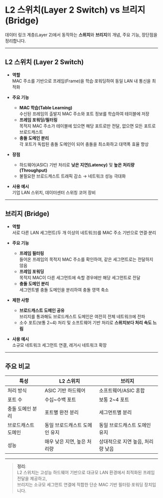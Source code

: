 # L2 스위치(Layer 2 Switch) vs 브리지(Bridge)

데이터 링크 계층(Layer 2)에서 동작하는 **스위치**와 **브리지**의 개념, 주요 기능, 장단점을 정리합니다.

---

## L2 스위치 (Layer 2 Switch)

- **역할**  
  MAC 주소를 기반으로 프레임(Frame)을 학습·포워딩하여 동일 LAN 내 통신을 최적화

- **주요 기능**
  - **MAC 학습(Table Learning)**  
    수신된 프레임의 출발지 MAC 주소와 포트 정보를 학습하여 테이블에 저장
  - **프레임 포워딩/필터링**  
    목적지 MAC 주소가 테이블에 있으면 해당 포트로만 전달, 없으면 모든 포트로 브로드캐스트
  - **충돌 도메인 분리**  
    각 포트가 독립된 충돌 도메인이 되어 충돌을 최소화하고 대역폭 효율 향상

- **장점**
  - 하드웨어(ASIC) 기반 처리로 **낮은 지연(Latency)** 및 **높은 처리량(Throughput)**
  - 불필요한 브로드캐스트 트래픽 감소 → 네트워크 성능 극대화

- **사용 예시**  
  기업 LAN 스위치, 데이터센터 스위칭 코어 장비

---

## 브리지 (Bridge)

- **역할**  
  서로 다른 LAN 세그먼트(두 개 이상의 네트워크)를 MAC 주소 기반으로 연결·분리

- **주요 기능**
  - **프레임 필터링**  
    들어온 프레임의 목적지 MAC 주소를 확인하여, 같은 세그먼트로는 전달하지 않음
  - **프레임 포워딩**  
    목적지 MAC이 다른 세그먼트에 속할 경우에만 해당 세그먼트로 전달
  - **충돌 도메인 분리**  
    세그먼트별 충돌 도메인을 분리하여 충돌 영역 축소

- **제한 사항**
  - **브로드캐스트 도메인 공유**  
    브리지를 통과해도 브로드캐스트 도메인은 여전히 전체 네트워크에 전파
  - 소수 포트(보통 2~4) 처리 및 소프트웨어 기반 처리로 **스위치보다 처리 속도 느림**

- **사용 예시**  
  소규모 네트워크 세그먼트 연결, 레거시 네트워크 확장

---

## 주요 비교

| 특성               | L2 스위치                                 | 브리지                                |
|------------------|----------------------------------------|------------------------------------|
| 처리 방식          | ASIC 기반 하드웨어                         | 소프트웨어/ASIC 혼합                    |
| 포트 수            | 수십~수백 포트                            | 보통 2~4 포트                          |
| 충돌 도메인 분리     | 포트별 완전 분리                             | 세그먼트별 분리                         |
| 브로드캐스트 도메인  | 동일 브로드캐스트 도메인 유지                    | 동일 브로드캐스트 도메인 유지              |
| 성능               | 매우 낮은 지연, 높은 처리량                    | 상대적으로 지연 높음, 처리량 낮음           |

---

> **정리**:  
> L2 스위치는 고성능 하드웨어 기반으로 대규모 LAN 환경에서 최적화된 프레임 전달을 제공하고,  
> 브리지는 소규모 세그먼트 연결에 적합한 단순 MAC 기반 필터링·포워딩 장치입니다.  